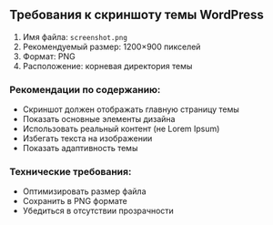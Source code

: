 ## Требования к скриншоту темы WordPress

1. Имя файла: `screenshot.png`
2. Рекомендуемый размер: 1200×900 пикселей
3. Формат: PNG
4. Расположение: корневая директория темы

### Рекомендации по содержанию:
- Скриншот должен отображать главную страницу темы
- Показать основные элементы дизайна
- Использовать реальный контент (не Lorem Ipsum)
- Избегать текста на изображении
- Показать адаптивность темы

### Технические требования:
- Оптимизировать размер файла
- Сохранить в PNG формате
- Убедиться в отсутствии прозрачности